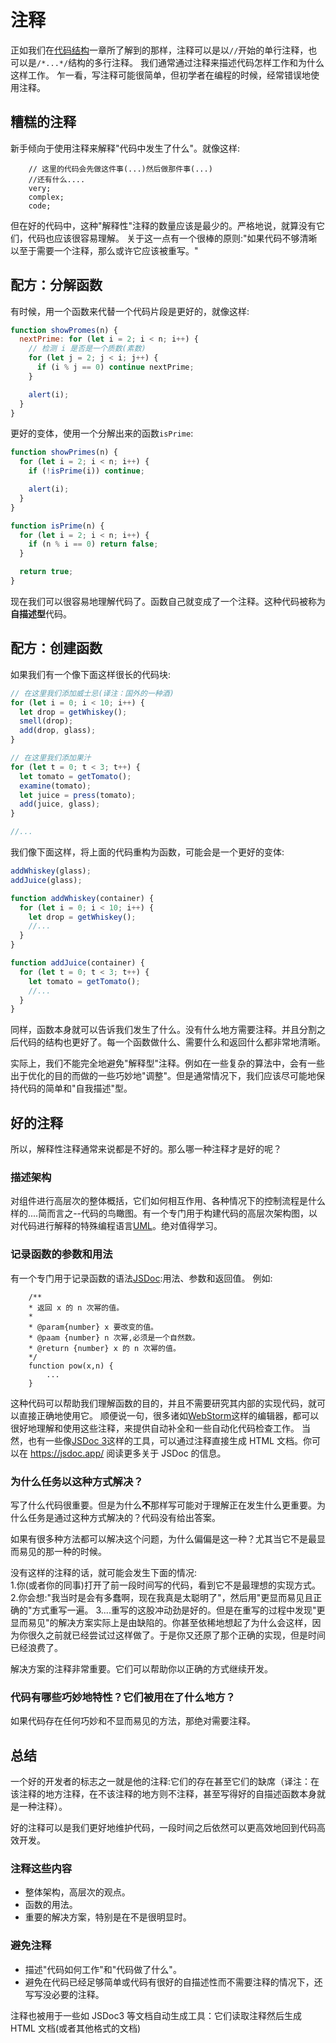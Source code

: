# 注释

正如我们在[代码结构](https://zh.javascript.info/structure)一章所了解到的那样，注释可以是以`//`开始的单行注释，也可以是`/*...*/`结构的多行注释。
我们通常通过注释来描述代码怎样工作和为什么这样工作。
乍一看，写注释可能很简单，但初学者在编程的时候，经常错误地使用注释。

## 糟糕的注释

新手倾向于使用注释来解释"代码中发生了什么"。就像这样:

```
    // 这里的代码会先做这件事(...)然后做那件事(...)
    //还有什么....
    very;
    complex;
    code;
```

但在好的代码中，这种"解释性"注释的数量应该是最少的。严格地说，就算没有它们，代码也应该很容易理解。
关于这一点有一个很棒的原则:"如果代码不够清晰以至于需要一个注释，那么或许它应该被重写。"

## 配方：分解函数

有时候，用一个函数来代替一个代码片段是更好的，就像这样:

```js
function showPromes(n) {
  nextPrime: for (let i = 2; i < n; i++) {
    // 检测 i 是否是一个质数(素数)
    for (let j = 2; j < i; j++) {
      if (i % j == 0) continue nextPrime;
    }

    alert(i);
  }
}
```

更好的变体，使用一个分解出来的函数`isPrime`:

```js
function showPrimes(n) {
  for (let i = 2; i < n; i++) {
    if (!isPrime(i)) continue;

    alert(i);
  }
}

function isPrime(n) {
  for (let i = 2; i < n; i++) {
    if (n % i == 0) return false;
  }

  return true;
}
```

现在我们可以很容易地理解代码了。函数自己就变成了一个注释。这种代码被称为**自描述型**代码。

## 配方：创建函数

如果我们有一个像下面这样很长的代码块:

```js
// 在这里我们添加威士忌(译注：国外的一种酒)
for (let i = 0; i < 10; i++) {
  let drop = getWhiskey();
  smell(drop);
  add(drop, glass);
}

// 在这里我们添加果汁
for (let t = 0; t < 3; t++) {
  let tomato = getTomato();
  examine(tomato);
  let juice = press(tomato);
  add(juice, glass);
}

//...
```

我们像下面这样，将上面的代码重构为函数，可能会是一个更好的变体:

```js
addWhiskey(glass);
addJuice(glass);

function addWhiskey(container) {
  for (let i = 0; i < 10; i++) {
    let drop = getWhiskey();
    //...
  }
}

function addJuice(container) {
  for (let t = 0; t < 3; t++) {
    let tomato = getTomato();
    //...
  }
}
```

同样，函数本身就可以告诉我们发生了什么。没有什么地方需要注释。并且分割之后代码的结构也更好了。每一个函数做什么、需要什么和返回什么都非常地清晰。

实际上，我们不能完全地避免"解释型"注释。例如在一些复杂的算法中，会有一些出于优化的目的而做的一些巧妙地"调整"。但是通常情况下，我们应该尽可能地保持代码的简单和"自我描述"型。

## 好的注释

所以，解释性注释通常来说都是不好的。那么哪一种注释才是好的呢？

### 描述架构

对组件进行高层次的整体概括，它们如何相互作用、各种情况下的控制流程是什么样的....简而言之--代码的鸟瞰图。有一个专门用于构建代码的高层次架构图，以对代码进行解释的特殊编程语言[UML](http://wikipedia.org/wiki/Unified_Modeling_Language)。绝对值得学习。

### 记录函数的参数和用法

有一个专门用于记录函数的语法[JSDoc](http://en.wikipedia.org/wiki/JSDoc):用法、参数和返回值。
例如:

```
    /**
    * 返回 x 的 n 次幂的值。
    *
    * @param{number} x 要改变的值。
    * @paam {number} n 次幂,必须是一个自然数。
    * @return {number} x 的 n 次幂的值。
    */
    function pow(x,n) {
        ...
    }
```

这种代码可以帮助我们理解函数的目的，并且不需要研究其内部的实现代码，就可以直接正确地使用它。
顺便说一句，很多诸如[WebStorm](https://www.jetbrains.com/webstorm/)这样的编辑器，都可以很好地理解和使用这些注释，来提供自动补全和一些自动化代码检查工作。
当然，也有一些像[JSDoc 3](https://github.com/jsdoc/jsdoc)这样的工具，可以通过注释直接生成 HTML 文档。你可以在 https://jsdoc.app/ 阅读更多关于 JSDoc 的信息。

### 为什么任务以这种方式解决？

写了什么代码很重要。但是为什么**不**那样写可能对于理解正在发生什么更重要。为什么任务是通过这种方式解决的？代码没有给出答案。

如果有很多种方法都可以解决这个问题，为什么偏偏是这一种？尤其当它不是最显而易见的那一种的时候。

没有这样的注释的话，就可能会发生下面的情况:  
1.你(或者你的同事)打开了前一段时间写的代码，看到它不是最理想的实现方式。  
2.你会想:"我当时是会有多蠢啊，现在我真是太聪明了"，然后用"更显而易见且正确的"方式重写一遍。
3....重写的这股冲动劲是好的。但是在重写的过程中发现"更显而易见"的解决方案实际上是由缺陷的。你甚至依稀地想起了为什么会这样，因为你很久之前就已经尝试过这样做了。于是你又还原了那个正确的实现，但是时间已经浪费了。

解决方案的注释非常重要。它们可以帮助你以正确的方式继续开发。

### 代码有哪些巧妙地特性？它们被用在了什么地方？

如果代码存在任何巧妙和不显而易见的方法，那绝对需要注释。

## 总结

一个好的开发者的标志之一就是他的注释:它们的存在甚至它们的缺席（译注：在该注释的地方注释，在不该注释的地方则不注释，甚至写得好的自描述函数本身就是一种注释）。

好的注释可以是我们更好地维护代码，一段时间之后依然可以更高效地回到代码高效开发。

### 注释这些内容

- 整体架构，高层次的观点。
- 函数的用法。
- 重要的解决方案，特别是在不是很明显时。

### 避免注释

- 描述"代码如何工作"和"代码做了什么"。
- 避免在代码已经足够简单或代码有很好的自描述性而不需要注释的情况下，还写写没必要的注释。

注释也被用于一些如 JSDoc3 等文档自动生成工具：它们读取注释然后生成 HTML 文档(或者其他格式的文档)
